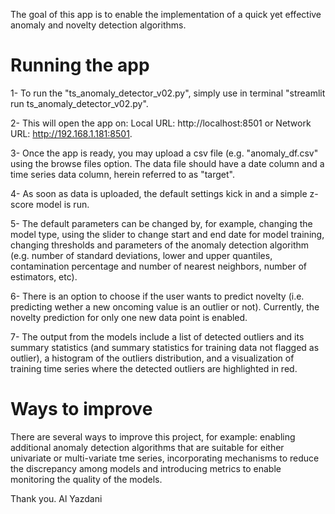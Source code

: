 The goal of this app is to enable the implementation of a quick yet effective anomaly and novelty detection algorithms. 


# Running the app

1- To run the "ts_anomaly_detector_v02.py", simply use in terminal "streamlit run ts_anomaly_detector_v02.py". 

2- This will open the app on: Local URL: http://localhost:8501 or Network URL: http://192.168.1.181:8501. 

3- Once the app is ready, you may upload a csv file (e.g. "anomaly_df.csv" using the browse files option. 
The data file should have a date column and a time series data column, herein referred to as "target". 

4- As soon as data is uploaded, the default settings kick in and a simple z-score model is run. 

5- The default parameters can be changed by, for example, changing the model type, using the slider to change start and end date for model training, changing thresholds and parameters of the anomaly detection algorithm (e.g. number of standard deviations, lower and upper quantiles, contamination percentage and number of nearest neighbors, number of estimators, etc). 

6- There is an option to choose if the user wants to predict novelty (i.e. predicting wether a new oncoming value is an outlier or not). Currently, the novelty prediction for only one new data point is enabled.  
 
7- The output from the models include a list of detected outliers and its summary statistics (and summary statistics for training data not flagged as outlier), a histogram of the outliers distribution, and a visualization of training time series where the detected outliers are highlighted in red. 

# Ways to improve 
There are several ways to improve this project, for example: enabling additional anomaly detection algorithms that are suitable for either univariate or multi-variate tme series, incorporating mechanisms to reduce the discrepancy among models and introducing metrics to enable monitoring the quality of the models. 

Thank you.
Al Yazdani


